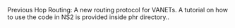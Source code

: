 Previous Hop Routing:
A new routing protocol for VANETs.
A tutorial on how to use the code in NS2 is provided inside phr directory..

